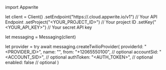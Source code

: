 import Appwrite

let client = Client()
    .setEndpoint("https://<REGION>.cloud.appwrite.io/v1") // Your API Endpoint
    .setProject("<YOUR_PROJECT_ID>") // Your project ID
    .setKey("<YOUR_API_KEY>") // Your secret API key

let messaging = Messaging(client)

let provider = try await messaging.createTwilioProvider(
    providerId: "<PROVIDER_ID>",
    name: "<NAME>",
    from: "+12065550100", // optional
    accountSid: "<ACCOUNT_SID>", // optional
    authToken: "<AUTH_TOKEN>", // optional
    enabled: false // optional
)

